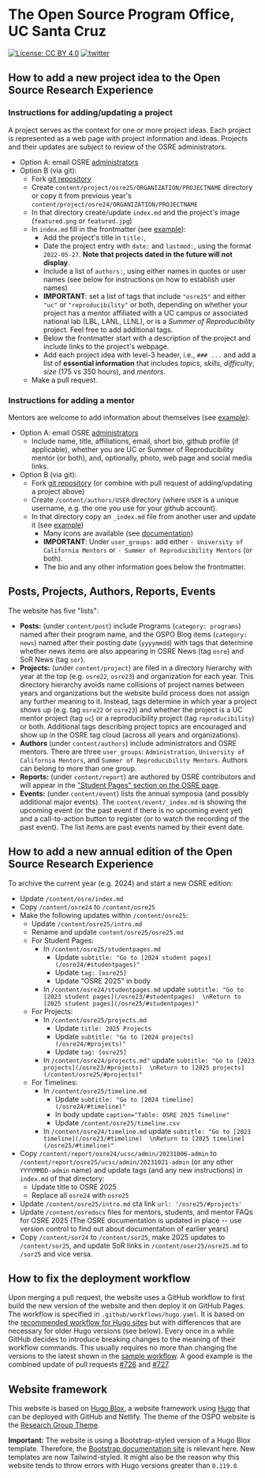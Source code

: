 # The Open Source Program Office, UC Santa Cruz

[![License: CC BY 4.0](https://img.shields.io/badge/License-CC_BY_4.0-lightgrey.svg)](https://creativecommons.org/licenses/by/4.0/)
[![twitter](https://img.shields.io/twitter/follow/UC_OSPO?style=social)](https://twitter.com/UC_OSPO)

## How to add a new project idea to the Open Source Research Experience

### Instructions for adding/updating a project

A project serves as the context for one or more project ideas. Each project is represented as a web page with project information and ideas. Projects and their updates are subject to review of the OSRE administrators. 

- Option A: email OSRE [administrators](mailto:slieggi@ucsc.edu) 
- Option B (via git):
  - Fork [git repository](https://github.com/ucsc-ospo/ucsc-ospo.github.io)
  - Create `content/project/osre25/ORGANIZATION/PROJECTNAME` directory or copy it from previous year's `content/project/osre24/ORGANIZATION/PROJECTNAME`
  - In that directory create/update `index.md` and the project's image (`featured.png` or `featured.jpg`) 
  - In `index.md` fill in the frontmatter (see [example](https://raw.githubusercontent.com/ucsc-ospo/ucsc-ospo.github.io/main/content/project/osre22/ucsc/polyphorm/index.md)):
    - Add the project's title in `title:`, 
    - Date the project entry with `date:` and `lastmod:`, using the format `2022-05-27`. **Note that projects dated in the future will not display**.
    - Include a list of `authors:`, using either names in quotes or user names (see below for instructions on how to establish user names)
    - **IMPORTANT**: set a list of tags that include `"osre25"` and either `"uc"` or `"reproducibility"` or both, depending on whether your project has a mentor affiliated with a UC campus or associated national lab (LBL, LANL, LLNL), or is a _Summer of Reproducibility_ project. Feel free to add additional tags.
    - Below the frontmatter start with a description of the project and include links to the project's webpage. 
    - Add each project idea with level-3 header, i.e., `### ...` and add a list of **essential information** that includes *topics*, *skills*, *difficulty*, *size* (175 vs 350 hours), and *mentors*.
  - Make a pull request.
  
### Instructions for adding a mentor

Mentors are welcome to add information about themselves (see [example](https://ospo.ucsc.edu/author/stephanie-lieggi/)): 
- Option A: email OSRE [administrators](mailto:slieggi@ucsc.edu) 
  - Include name, title, affiliations, email, short bio, github profile (if applicable), whether you are UC or Summer of Reproducibility mentor (or both), and, optionally, photo, web page and social media links.
- Option B (via git): 
  - Fork [git repository](https://github.com/ucsc-ospo/ucsc-ospo.github.io) (or combine with pull request of adding/updating a project above)
  - Create `/content/authors/USER` directory (where `USER` is a unique username, e.g. the one you use for your github account).
  - In that directory copy an `_index.md` file from another user and update it (see [example](https://raw.githubusercontent.com/ucsc-ospo/ucsc-ospo.github.io/main/content/authors/slieggi/_index.md))
    - Many icons are available (see [documentation](https://bootstrap.hugoblox.com/getting-started/page-builder/#icons))
    - **IMPORTANT**: Under `user_groups:` add either `- University of California Mentors` or `- Summer of Reproducibility Mentors` (or both).
    - The bio and any other information goes below the frontmatter.

## Posts, Projects, Authors, Reports, Events

The website has five "lists": 
- **Posts:** (under `content/post`) include Programs (`category: programs`) named after their program name, and the OSPO Blog items (`category: news`) named after their posting date (`yyyymmdd`) with tags that determine whether news items are also appearing in OSRE News (tag `osre`) and SoR News (tag `sor`).
- **Projects:** (under `content/project`) are filed in a directory hierarchy with year at the top (e.g. `osre22`, `osre23`) and organization for each year. This directory hierarchy avoids name collisions of project names between years and organizations but the website build process does not assign any further meaning to it. Instead, tags determine in which year a project shows up (e.g. tag `osre22` or `osre23`) and whether the project is a UC mentor project (tag `uc`) or a reproducibility project (tag `reproducibility`) or both. Additional tags describing project topics are encouraged and show up in the OSRE tag cloud (across all years and organizations).
- **Authors** (under `content/authors`) include administrators and OSRE mentors. There are three `user_groups`: `Administration`, `University of California Mentors`, and `Summer of Reproducibility Mentors`. Authors can belong to more than one group.
- **Reports:** (under `content/report`) are authored by OSRE contributors and will appear in the ["Student Pages" section on the OSRE page](https://ospo.ucsc.edu/osre/#studentpages).
- **Events:** (under `content/event`) lists the annual symposia (and possibly additional major events). The `content/event/_index.md` is showing the upcoming event (or the past event if there is no upcoming event yet) and a call-to-action button to register (or to watch the recording of the past event). The list items are past events named by their event date.

## How to add a new annual edition of the Open Source Research Experience

To archive the current year (e.g. 2024) and start a new OSRE edition: 
- Update `/content/osre/index.md`
- Copy `/content/osre24` to `/content/osre25` 
- Make the following updates within `/content/osre25`:
  - Update `/content/osre25/intro.md`
  - Rename and update `content/osre25/osre25.md`
  - For Student Pages:
    - In `/content/osre25/studentpages.md` 
      - Update `subtitle: "Go to [2024 student pages](/osre24/#studentpages)"`
      - Update `tag: [osre25]`
      - Update "OSRE 2025" in body
    - In `/content/osre24/studentpages.md` update `subtitle: "Go to [2023 student pages](/osre23/#studentpages)  \nReturn to [2025 student pages](/osre25/#studentpages)"`
  - For Projects:
    - In `/content/osre25/projects.md` 
      - Update `title: 2025 Projects`
      - Update `subtitle: "Go to [2024 projects](/osre24/#projects)"`
      - Update `tag: [osre25]`
    - In `/content/osre24/projects.md"` update `subtitle: "Go to [2023 projects](/osre23/#projects)  \nReturn to [2025 projects](/content/osre25/#projects)"`
  - For Timelines:
    - In `/content/osre25/timeline.md` 
      - Update `subtitle: "Go to [2024 timeline](/osre24/#timeline)"`
      - In body update `caption="Table: OSRE 2025 Timeline"`
      - Update `/content/osre25/timeline.csv`
    - In `/content/osre24/timeline.md` update `subtitle: "Go to [2023 timeline](/osre23/#timeline)  \nReturn to [2025 timeline](/osre25/#timeline)"`
- Copy `/content/report/osre24/ucsc/admin/20231006-admin` to `/content/report/osre25/ucsc/admin/20231021-admin` (or any other `YYYYMMDD-admin` name) and update tags (and any new instructions) in `index.md` of that directory:
  - Update title to OSRE 2025
  - Replace all `osre24` with `osre25`
- Update `/content/osre25/intro.md` cta link `url: '/osre25/#projects'`
- Update `/content/osredocs` files for mentors, students, and mentor FAQs for OSRE 2025 (The OSRE documentation is updated in place -- use version control to find out about documentation of earlier years)
- Copy `/content/sor24` to `/content/sor25`, make 2025 updates to `/content/sor25`, and update SoR links in `/content/oser25/osre25.md` to `/sor25` and vice versa.

## How to fix the deployment workflow

Upon merging a pull request, the website uses a GitHub workflow to first build the new version of the website and then deploy it on GitHub Pages. The workflow is specified in `.github/workflows/hugo.yaml`. It is based on the [recommended workflow for Hugo sites](https://github.com/actions/starter-workflows/blob/main/pages/hugo.yml) but with differences that are necessary for older Hugo versions (see below). Every once in a while GitHub decides to introduce breaking changes to the meaning of their workflow commands. This usually requires no more than changing the versions to the latest shown in the [sample workflow](https://github.com/actions/starter-workflows/blob/main/pages/hugo.yml). A good example is the combined update of pull requests [#726](https://github.com/ucsc-ospo/ucsc-ospo.github.io/pull/726) and [#727](https://github.com/ucsc-ospo/ucsc-ospo.github.io/pull/727).

## Website framework

This website is based on [Hugo Blox](https://hugoblox.com), a website framework using [Hugo](https://github.com/gohugoio/hugo) that can be deployed with GitHub and Netlify. The theme of the OSPO website is the [Research Group Theme](https://research-group.netlify.app/).  

**Important:** The website is using a Bootstrap-styled version of a Hugo Blox template. Therefore, the [Bootstrap documentation site](https://bootstrap.hugoblox.com/) is relevant here. New templates are now Tailwind-styled. It might also be the reason why this website tends to throw errors with Hugo versions greater than `0.119.0`.
